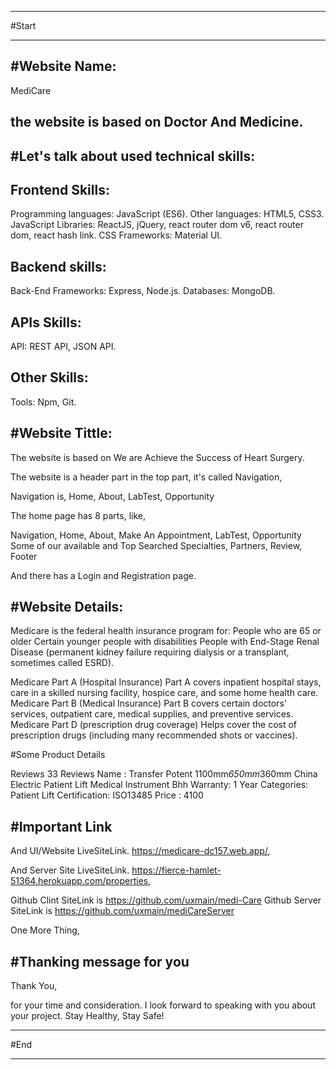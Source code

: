 --------------------------------------------------------------------------------------------------------------------------------------------------------


#Start


--------------------------------------------------------------------------------------------------------------------------------------------------------




#Website Name:
--------------
MediCare



the website is based on  Doctor And Medicine.
---------------------------------------------






#Let's talk about used technical skills:
-----------------------------------------



Frontend Skills:
----------------
Programming languages: JavaScript (ES6).
Other languages: HTML5, CSS3.
JavaScript Libraries: ReactJS, jQuery, react router dom v6, react router dom, react hash link.
CSS Frameworks:  Material UI.


Backend skills:
---------------
Back-End Frameworks: Express, Node.js. 
Databases: MongoDB.


APIs Skills:
------------
API:  REST API, JSON API.


Other Skills:
-------------
Tools: Npm, Git.


#Website Tittle:
-----------------




The website is based on We are Achieve the Success of Heart Surgery.

The website is a header part in the top part, it's called Navigation,

Navigation is, 
Home, 
About,
LabTest,
Opportunity






The home page has 8 parts, 
like, 


Navigation, 
Home, 
About,
Make An Appointment,
LabTest,
Opportunity
Some of our available and Top Searched Specialties,
Partners, 
Review, 
Footer 



And there has a Login and Registration page.




#Website Details:
-----------------


Medicare is the federal health insurance program for:
People who are 65 or older
Certain younger people with disabilities
People with End-Stage Renal Disease (permanent kidney failure requiring dialysis or a transplant, sometimes called ESRD).



Medicare Part A (Hospital Insurance)
Part A covers inpatient hospital stays, care in a skilled nursing facility, hospice care, and some home health care.
Medicare Part B (Medical Insurance)
Part B covers certain doctors' services, outpatient care, medical supplies, and preventive services.
Medicare Part D (prescription drug coverage)
Helps cover the cost of prescription drugs (including many recommended shots or vaccines).



#Some Product Details

Reviews 33 Reviews
Name : Transfer Potent 1100mm*650mm*360mm China Electric Patient Lift Medical Instrument Bhh
Warranty: 1 Year
Categories: Patient Lift
Certification: ISO13485
Price : 4100









#Important Link
----------------




And UI/Website LiveSiteLink.  https://medicare-dc157.web.app/,

And Server Site  LiveSiteLink. https://fierce-hamlet-51364.herokuapp.com/properties,




Github Clint SiteLink is https://github.com/uxmain/medi-Care
Github Server SiteLink is https://github.com/uxmain/mediCareServer





One More Thing,


#Thanking message for you
-------------------------


Thank You,

for your time and consideration. I look forward to speaking with you about your project.
Stay Healthy, Stay Safe!







--------------------------------------------------------------------------------------------------------------------------------------------------------


#End


--------------------------------------------------------------------------------------------------------------------------------------------------------
